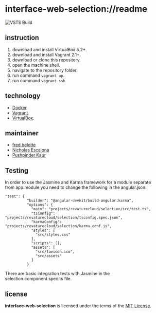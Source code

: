 # interface-web-selection://readme

![VSTS Build](https://revaturecloud.visualstudio.com/_apis/public/build/definitions/56fc7a24-8777-4224-afbd-26fafcce8f2d/9/badge)

## instruction
1. download and install VirtualBox 5.2+.
1. download and install Vagrant 2.1+.
1. download or clone this repository.
1. open the machine shell.
1. navigate to the repository folder.
1. run command `vagrant up`.
1. run command `vagrant ssh`.

## technology
+ [Docker](https://www.docker.com/).
+ [Vagrant](https://www.vagrantup.com/).
+ [VirtualBox](https://www.virtualbox.org/).

## maintainer
+ [fred belotte](https://github.com/fredbelotte)
+ [Nicholas Escalona](https://github.com/escalonn)
+ [Pushpinder Kaur](https://github.com/kaurrevature)

## Testing
In order to use the Jasmine and Karma framework for a module separate from app.module you need to change the following in the angular.json:
```
"test": {
          "builder": "@angular-devkit/build-angular:karma",
          "options": {
            "main": "projects/revaturecloud/selection/src/test.ts",
            "tsConfig": "projects/revaturecloud/selection/tsconfig.spec.json",
            "karmaConfig": "projects/revaturecloud/selection/karma.conf.js",
            "styles": [
              "src/styles.css"
            ],
            "scripts": [],
            "assets": [
              "src/favicon.ico",
              "src/assets"
            ]
          }
```
There are basic integration tests with Jasmine in the selection.component.spec.ts file.

## license
__interface-web-selection__ is licensed under the terms of the [MIT License](https://github.com/revaturecloud/interface-web-selection/blob/master/LICENSE).
